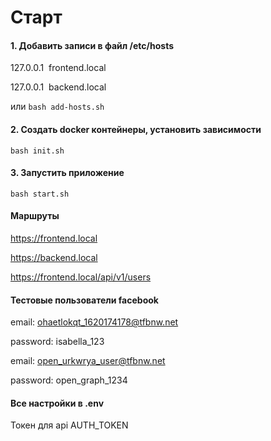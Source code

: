 # Старт

#### 1. Добавить записи в файл /etc/hosts
127.0.0.1&nbsp;&nbsp;frontend.local

127.0.0.1&nbsp;&nbsp;backend.local

или
`bash add-hosts.sh`


#### 2. Создать docker контейнеры, установить зависимости
`bash init.sh`


#### 3. Запустить приложение
`bash start.sh`


#### Маршруты
https://frontend.local

https://backend.local

https://frontend.local/api/v1/users 


#### Тестовые пользователи facebook
email: ohaetlokqt_1620174178@tfbnw.net

password: isabella_123

email: open_urkwrya_user@tfbnw.net

password: open_graph_1234

#### Все настройки в .env
Токен для api AUTH_TOKEN




